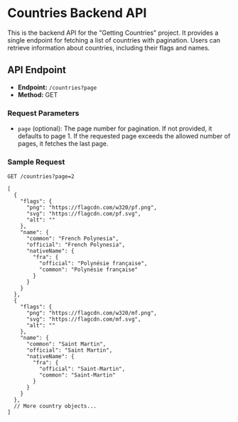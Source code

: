 # Countries Backend API

This is the backend API for the "Getting Countries" project. It provides a single endpoint for fetching a list of countries with pagination. Users can retrieve information about countries, including their flags and names.

## API Endpoint

- **Endpoint:** `/countries?page`
- **Method:** GET

### Request Parameters

- `page` (optional): The page number for pagination. If not provided, it defaults to page 1. If the requested page exceeds the allowed number of pages, it fetches the last page.

### Sample Request

```http
GET /countries?page=2

[
  {
    "flags": {
      "png": "https://flagcdn.com/w320/pf.png",
      "svg": "https://flagcdn.com/pf.svg",
      "alt": ""
    },
    "name": {
      "common": "French Polynesia",
      "official": "French Polynesia",
      "nativeName": {
        "fra": {
          "official": "Polynésie française",
          "common": "Polynésie française"
        }
      }
    }
  },
  {
    "flags": {
      "png": "https://flagcdn.com/w320/mf.png",
      "svg": "https://flagcdn.com/mf.svg",
      "alt": ""
    },
    "name": {
      "common": "Saint Martin",
      "official": "Saint Martin",
      "nativeName": {
        "fra": {
          "official": "Saint-Martin",
          "common": "Saint-Martin"
        }
      }
    }
  },
  // More country objects...
]
